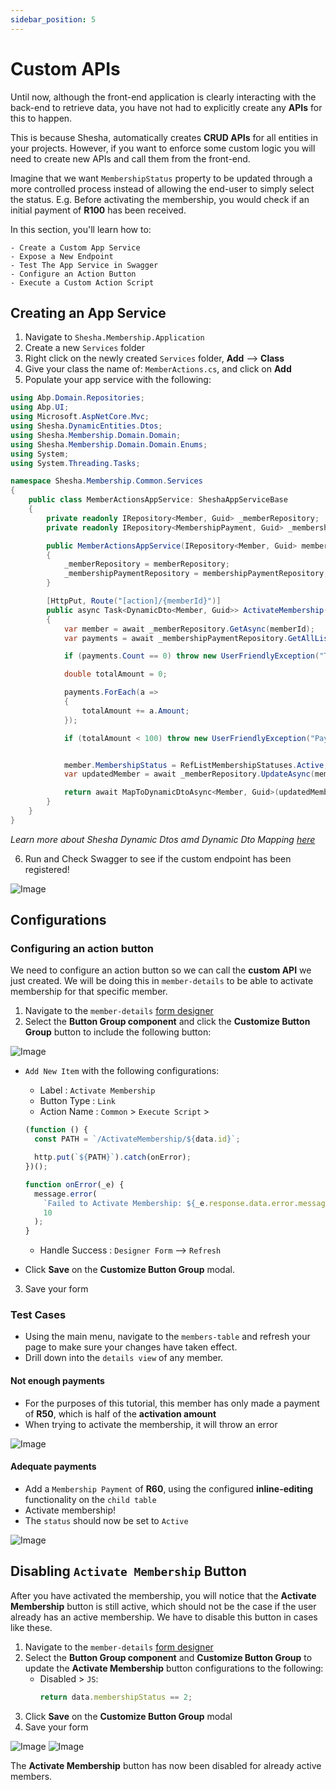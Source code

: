 ```yaml
---
sidebar_position: 5
---
```


# Custom APIs

Until now, although the front-end application is clearly interacting with the back-end to retrieve data, you have not had to explicitly create any **APIs** for this to happen.

This is because Shesha, automatically creates **CRUD APIs** for all entities in your projects. However, if you want to enforce some custom logic you will need to create new APIs and call them from the front-end.

Imagine that we want `MembershipStatus` property to be updated through a more controlled process instead of allowing the end-user to simply select the status. E.g. Before activating the membership, you would check if an initial payment of **R100** has been received.

In this section, you'll learn how to:

    - Create a Custom App Service
    - Expose a New Endpoint
    - Test The App Service in Swagger
    - Configure an Action Button
    - Execute a Custom Action Script

## Creating an App Service

1. Navigate to `Shesha.Membership.Application`
2. Create a new `Services` folder
3. Right click on the newly created `Services` folder, **Add** --> **Class**
4. Give your class the name of: `MemberActions.cs`, and click on **Add**
5. Populate your app service with the following:

```csharp
using Abp.Domain.Repositories;
using Abp.UI;
using Microsoft.AspNetCore.Mvc;
using Shesha.DynamicEntities.Dtos;
using Shesha.Membership.Domain.Domain;
using Shesha.Membership.Domain.Domain.Enums;
using System;
using System.Threading.Tasks;

namespace Shesha.Membership.Common.Services
{
    public class MemberActionsAppService: SheshaAppServiceBase
    {
        private readonly IRepository<Member, Guid> _memberRepository;
        private readonly IRepository<MembershipPayment, Guid> _membershipPaymentRepository;

        public MemberActionsAppService(IRepository<Member, Guid> memberRepository, IRepository<MembershipPayment, Guid> membershipPaymentRepository)
        {
            _memberRepository = memberRepository;
            _membershipPaymentRepository = membershipPaymentRepository;
        }

        [HttpPut, Route("[action]/{memberId}")]
        public async Task<DynamicDto<Member, Guid>> ActivateMembership(Guid memberId)
        {
            var member = await _memberRepository.GetAsync(memberId);
            var payments = await _membershipPaymentRepository.GetAllListAsync(data => data.Member.Id == memberId);

            if (payments.Count == 0) throw new UserFriendlyException("There no payments made");

            double totalAmount = 0;

            payments.ForEach(a =>
            {
                totalAmount += a.Amount;
            });

            if (totalAmount < 100) throw new UserFriendlyException("Payments made are less than 100");


            member.MembershipStatus = RefListMembershipStatuses.Active;
            var updatedMember = await _memberRepository.UpdateAsync(member);

            return await MapToDynamicDtoAsync<Member, Guid>(updatedMember);
        }
    }
}

```

_Learn more about Shesha Dynamic Dtos amd Dynamic Dto Mapping [here](/docs/back-end-basics/custom-apis)_

6. Run and Check Swagger to see if the custom endpoint has been registered!

![Image](./images/customSwagger.png)

## Configurations

### Configuring an action button

We need to configure an action button so we can call the **custom API** we just created. We will be doing this in `member-details` to be able to activate membership for that specific member.

1. Navigate to the `member-details` [form designer](/docs/get-started/tutorial/the-basics/configuring-first-view#accessing-form-designer)
2. Select the **Button Group component** and click the **Customize Button Group** button to include the following button:

![Image](./images/custom1.png)

- `Add New Item` with the following configurations:

  - Label : `Activate Membership`
  - Button Type : `Link`
  - Action Name : `Common` > `Execute Script` >

  ```javascript
  (function () {
    const PATH = `/ActivateMembership/${data.id}`;

    http.put(`${PATH}`).catch(onError);
  })();

  function onError(_e) {
    message.error(
      `Failed to Activate Membership: ${_e.response.data.error.message}`,
      10
    );
  }
  ```

  - Handle Success : `Designer Form` --> `Refresh`

- Click **Save** on the **Customize Button Group** modal.

3. Save your form

### Test Cases

- Using the main menu, navigate to the `members-table` and refresh your page to make sure your changes have taken effect.
- Drill down into the `details view` of any member.

#### Not enough payments

- For the purposes of this tutorial, this member has only made a payment of **R50**, which is half of the **activation amount**
- When trying to activate the membership, it will throw an error

![Image](./images/custom2.png)

#### Adequate payments

- Add a `Membership Payment` of **R60**, using the configured **inline-editing** functionality on the `child table`
- Activate membership!
- The `status` should now be set to `Active`

![Image](./images/custom3.png)

## Disabling `Activate Membership` Button

After you have activated the membership, you will notice that the **Activate Membership** button is still active, which should not be the case if the user already has an active membership. We have to disable this button in cases like these.

1. Navigate to the `member-details` [form designer](/docs/get-started/tutorial/the-basics/configuring-first-view#accessing-form-designer)
2. Select the **Button Group component** and **Customize Button Group** to update the **Activate Membership** button configurations to the following:
   - Disabled > `JS`:
     ```javascript
     return data.membershipStatus == 2;
     ```
3. Click **Save** on the **Customize Button Group** modal
4. Save your form

![Image](./images/custom4.png)
![Image](./images/custom5.png)

The **Activate Membership** button has now been disabled for already active members.
